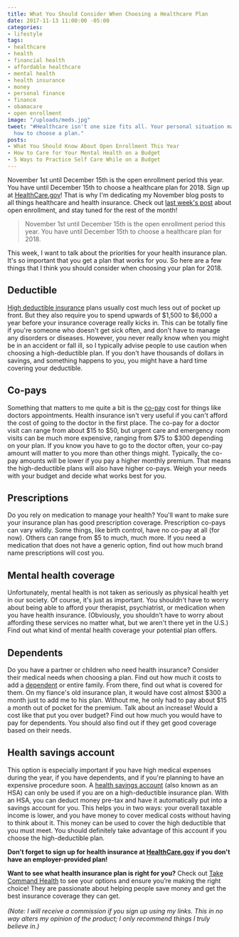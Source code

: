 ```yaml
---
title: What You Should Consider When Choosing a Healthcare Plan
date: 2017-11-13 11:00:00 -05:00
categories:
- lifestyle
tags:
- healthcare
- health
- financial health
- affordable healthcare
- mental health
- health insurance
- money
- personal finance
- finance
- obamacare
- open enrollment
image: "/uploads/meds.jpg"
tweet: "#Healthcare isn't one size fits all. Your personal situation matters. Here's
  how to choose a plan."
posts:
- What You Should Know About Open Enrollment This Year
- How to Care for Your Mental Health on a Budget
- 5 Ways to Practice Self Care While on a Budget
---
```


November 1st until December 15th is the open enrollment period this year. You have until December 15th to choose a healthcare plan for 2018. Sign up at [HealthCare.gov](http://www.healthcare.gov)! That is why I'm dedicating my November blog posts to all things healthcare and health insurance. Check out [last week's post](https://www.maggiegermano.com/blog/what-you-should-know-about-open-enrollment/) about open enrollment, and stay tuned for the rest of the month!

> November 1st until December 15th is the open enrollment period this year. You have until December 15th to choose a healthcare plan for 2018.

This week, I want to talk about the priorities for your health insurance plan. It's so important that you get a plan that works for you. So here are a few things that I think you should consider when choosing your plan for 2018.

## Deductible

[High deductible insurance](https://www.healthcare.gov/glossary/high-deductible-health-plan/) plans usually cost much less out of pocket up front. But they also require you to spend upwards of $1,500 to $6,000 a year before your insurance coverage really kicks in. This can be totally fine if you're someone who doesn't get sick often, and don't have to manage any disorders or diseases. However, you never really know when you might be in an accident or fall ill, so I typically advise people to use caution when choosing a high-deductible plan. If you don't have thousands of dollars in savings, and something happens to you, you might have a hard time covering your deductible. 

## Co-pays

Something that matters to me quite a bit is the [co-pay](https://www.healthcare.gov/glossary/co-payment/) cost for things like doctors appointments. Health insurance isn't very useful if you can't afford the cost of going to the doctor in the first place.  The co-pay for a doctor visit can range from about $15 to $50, but urgent care and emergency room visits can be much more expensive, ranging from $75 to $300 depending on your plan. If you know you have to go to the doctor often, your co-pay amount will matter to you more than other things might. Typically, the co-pay amounts will be lower if you pay a higher monthly premium. That means the high-deductible plans will also have higher co-pays.  Weigh your needs with your budget and decide what works best for you.

## Prescriptions

Do you rely on medication to manage your health? You'll want to make sure your insurance plan has good prescription coverage. Prescription co-pays can vary wildly. Some things, like birth control, have no co-pay at all (for now). Others can range from $5 to much, much more. If you need a medication that does not have a generic option, find out how much brand name prescriptions will cost you.

## Mental health coverage

Unfortunately, mental health is not taken as seriously as physical health yet in our society. Of course, it's just as important. You shouldn't have to worry about being able to afford your therapist, psychiatrist, or medication when you have health insurance. (Obviously, you shouldn't have to worry about affording these services no matter what, but we aren't there yet in the U.S.) Find out what kind of mental health coverage your potential plan offers.

## Dependents

Do you have a partner or children who need health insurance? Consider their medical needs when choosing a plan. Find out how much it costs to add a [dependent](https://www.healthcare.gov/young-adults/children-under-26/) or entire family. From there, find out what is covered for them. On my fiance's old insurance plan, it would have cost almost $300 a month just to add me to his plan. Without me, he only had to pay about $15 a month out of pocket for the premium. Talk about an increase! Would a cost like that put you over budget? Find out how much you would have to pay for dependents. You should also find out if they get good coverage based on their needs.

## Health savings account

This option is especially important if you have high medical expenses during the year, if you have dependents, and if you're planning to have an expensive procedure soon. A [health savings account](https://www.healthcare.gov/glossary/health-savings-account-HSA/) (also known as an HSA) can only be used if you are on a high-deductible insurance plan. With an HSA, you can deduct money pre-tax and have it automatically put into a savings account for you. This helps you in two ways: your overall taxable income is lower, and you have money to cover medical costs without having to think about it. This money can be used to cover the high deductible that you must meet. You should definitely take advantage of this account if you choose the high-deductible plan.

**Don't forget to sign up for health insurance at [HealthCare.gov](http://www.healthcare.gov) if you don't have an employer-provided plan!**

**Want to see what health insurance plan is right for you?** Check out [Take Command Health](https://www.takecommandhealth.com/maggie-germano) to see your options and ensure you’re making the right choice! They are passionate about helping people save money and get the best insurance coverage they can get. \
\
*(Note: I will receive a commission if you sign up using my links. This in no way alters my opinion of the product; I only recommend things I truly believe in.)*